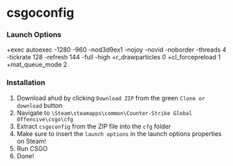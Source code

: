 # csgoconfig

### Launch Options
+exec autoexec -1280 -960 -nod3d9ex1 -nojoy -novid -noborder -threads 4 -tickrate 128 -refresh 144 -full -high +r_drawparticles 0 +cl_forcepreload 1 +mat_queue_mode 2

### Installation
1. Download ahud by clicking `Download ZIP` from the green `Clone or download` button
2. Navigate to `\Steam\steamapps\common\Counter-Strike Global Offensive\csgo\cfg`
3. Extract `csgoconfig` from the ZIP file into the `cfg` folder
4. Make sure to insert the `launch options` in the launch options properties on Steam!
5. Run CSGO
6. Done!

